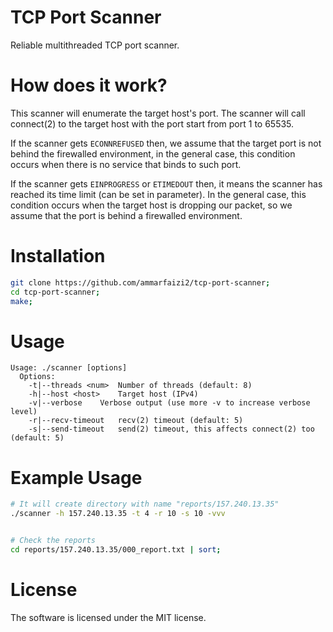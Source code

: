 
# TCP Port Scanner
Reliable multithreaded TCP port scanner.

# How does it work?
This scanner will enumerate the target host's port. The scanner will call connect(2) to the target host with the port start from port 1 to 65535.

If the scanner gets `ECONNREFUSED` then, we assume that the target port is not behind the firewalled environment, in the general case, this condition occurs when there is no service that binds to such port.

If the scanner gets `EINPROGRESS` or `ETIMEDOUT` then, it means the scanner has reached its time limit (can be set in parameter). In the general case, this condition occurs when the target host is dropping our packet, so we assume that the port is behind a firewalled environment.

# Installation
```sh
git clone https://github.com/ammarfaizi2/tcp-port-scanner;
cd tcp-port-scanner;
make;
```

# Usage
```
Usage: ./scanner [options]
  Options:
    -t|--threads <num>	Number of threads (default: 8)
    -h|--host <host>	Target host (IPv4)
    -v|--verbose	Verbose output (use more -v to increase verbose level)
    -r|--recv-timeout	recv(2) timeout (default: 5)
    -s|--send-timeout	send(2) timeout, this affects connect(2) too (default: 5)
```

# Example Usage
```sh
# It will create directory with name "reports/157.240.13.35"
./scanner -h 157.240.13.35 -t 4 -r 10 -s 10 -vvv


# Check the reports
cd reports/157.240.13.35/000_report.txt | sort;
```

# License
The software is licensed under the MIT license.
